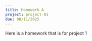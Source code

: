 ```yaml
---
title: Homework A
project: project-01
due: 08/11/2025
---
```


Here is a homework that is for project 1
